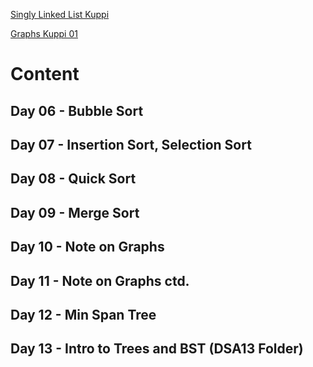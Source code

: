 <p><a href = "https://youtu.be/y83zZ20MBfs">Singly Linked List Kuppi</a></p>
<p><a href="https://youtu.be/xkgpWszEBpM"> Graphs Kuppi 01</a></p>

# Content

## Day 06 - Bubble Sort
## Day 07 - Insertion Sort, Selection Sort
## Day 08 - Quick Sort
## Day 09 - Merge Sort
## Day 10 - Note on Graphs
## Day 11 - Note on Graphs ctd.
## Day 12 - Min Span Tree
## Day 13 - Intro to Trees and BST (DSA13 Folder)
